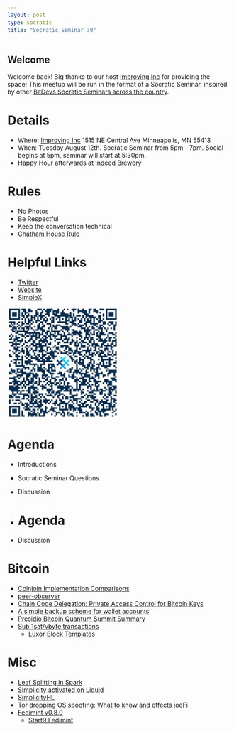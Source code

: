 ```yaml
---
layout: post
type: socratic
title: "Socratic Seminar 30"
---
```


## Welcome

Welcome back! Big thanks to our host [Improving Inc](https://improving.com/) for providing the space!
This meetup will be run in the format of a Socratic Seminar, inspired by other [BitDevs Socratic Seminars across the country](https://bitdevs.org/cities).

# Details
 - Where: [Improving Inc](https://www.google.com/maps/place/1515+NE+Central+Ave,+Minneapolis,+MN+55413/@45.0037797,-93.2469316,17z/data=!4m6!3m5!1s0x52b32d965c06ad57:0x277e62e6c3015129!8m2!3d45.0039428!4d-93.2456978!16s%2Fg%2F11bw3z3dw6) 1515 NE Central Ave Minneapolis, MN 55413
 - When: Tuesday August 12th. Socratic Seminar from 5pm - 7pm. Social begins at 5pm, seminar will start at 5:30pm. 
 - Happy Hour afterwards at [Indeed Brewery](https://www.indeedbrewing.com/)

# Rules
 - No Photos
 - Be Respectful
 - Keep the conversation technical
 - [Chatham House Rule](https://www.facilitator.school/blog/chatham-house-rule)

# Helpful Links
 - [Twitter](https://x.com/BitdevsMpls)
 - [Website](https://bitdevsmpls.org)
 - [SimpleX](https://simplex.chat/contact#/?v=1-2&smp=smp%3A%2F%2FenEkec4hlR3UtKx2NMpOUK_K4ZuDxjWBO1d9Y4YXVaA%3D%40smp14.simplex.im%2F2yDM8Eh4B5js6FLUOsANpVYwUt79Q_TO%23%2F%3Fv%3D1-2%26dh%3DMCowBQYDK2VuAyEAqaz4Ij9Xxn3ziHXN9DhPBdbTgYc-XjGpKcr-oDBL-hc%253D%26srv%3Daspkyu2sopsnizbyfabtsicikr2s4r3ti35jogbcekhm3fsoeyjvgrid.onion&data=%7B%22type%22%3A%22group%22%2C%22groupLinkId%22%3A%22I3WA2zuDa5OOHwDT6m0G8Q%3D%3D%22%7D)


<img src="../simplex.jpeg" width="250" height="250" />

# Agenda
 - Introductions
 - Socratic Seminar Questions
 - Discussion
 - # Agenda
   
 - Discussion

# Bitcoin
 - [Coinjoin Implementation Comparisons](https://petertodd.org/2025/coinjoin-comparison)
 - [peer-observer](https://b10c.me/projects/024-peer-observer/)
 - [Chain Code Delegation: Private Access Control for Bitcoin Keys](https://delvingbitcoin.org/t/chain-code-delegation-private-access-control-for-bitcoin-keys/1837)
 - [A simple backup scheme for wallet accounts](https://delvingbitcoin.org/t/a-simple-backup-scheme-for-wallet-accounts/1607)
 - [Presidio Bitcoin Quantum Summit Summary](https://x.com/rot13maxi/status/1946736064262975525)
 - [Sub 1sat/vbyte transactions](https://delvingbitcoin.org/t/changing-the-minimum-relay-feerate/1886)
   - [Luxor Block Templates](https://x.com/mononautical/status/1944934985237942662)

# Misc
 - [Leaf Splitting in Spark](https://hackmd.io/@januszgrze/spark-leaves)
 - [Simplicity activated on Liquid](https://simplicity-lang.org/)
 - [SimplicityHL](https://delvingbitcoin.org/t/writing-simplicity-programs-with-simplicityhl/1900)
 - [Tor dropping OS spoofing: What to know and effects](https://www.youtube.com/watch?v=3wlNemFwbwE) joeFi
 - [Fedimint v0.8.0](https://github.com/fedimint/fedimint/releases/tag/v0.8.0)
   - [Start9 Fedimint](https://x.com/fedimint/status/1953793505639178363)